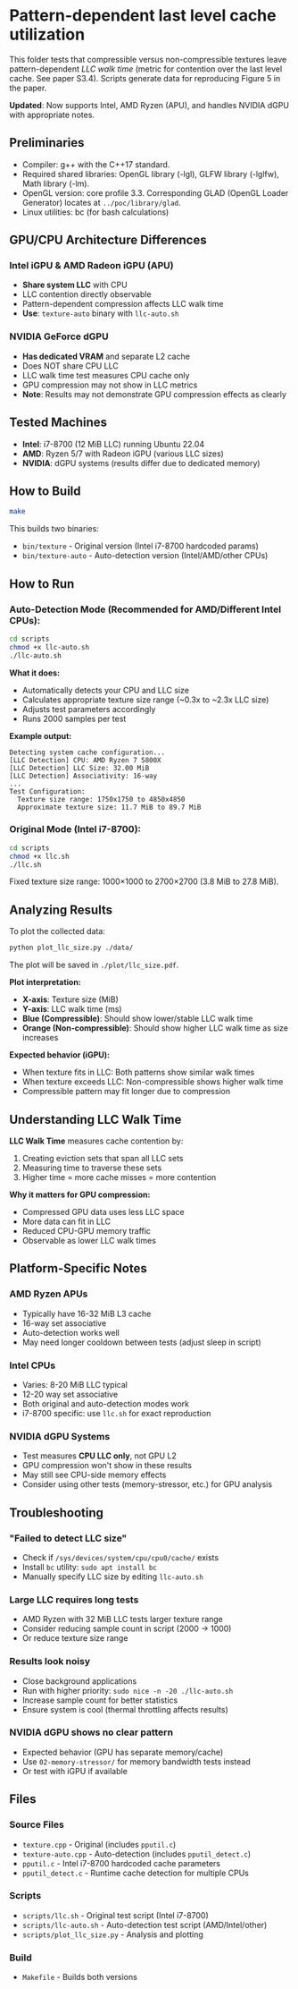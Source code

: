 # Pattern-dependent last level cache utilization

This folder tests that compressible versus non-compressible textures leave pattern-dependent *LLC walk time* (metric for contention over the last level cache. See paper S3.4).
Scripts generate data for reproducing Figure 5 in the paper.

**Updated**: Now supports Intel, AMD Ryzen (APU), and handles NVIDIA dGPU with appropriate notes.

## Preliminaries

- Compiler: g++ with the C++17 standard.
- Required shared libraries: OpenGL library (-lgl), GLFW library (-lglfw), Math library (-lm).
- OpenGL version: core profile 3.3. Corresponding GLAD (OpenGL Loader Generator) locates at `../poc/library/glad`.
- Linux utilities: bc (for bash calculations)

## GPU/CPU Architecture Differences

### Intel iGPU & AMD Radeon iGPU (APU)
- **Share system LLC** with CPU
- LLC contention directly observable
- Pattern-dependent compression affects LLC walk time
- **Use**: `texture-auto` binary with `llc-auto.sh`

### NVIDIA GeForce dGPU
- **Has dedicated VRAM** and separate L2 cache
- Does NOT share CPU LLC
- LLC walk time test measures CPU cache only
- GPU compression may not show in LLC metrics
- **Note**: Results may not demonstrate GPU compression effects as clearly

## Tested Machines

- **Intel**: i7-8700 (12 MiB LLC) running Ubuntu 22.04
- **AMD**: Ryzen 5/7 with Radeon iGPU (various LLC sizes)
- **NVIDIA**: dGPU systems (results differ due to dedicated memory)

## How to Build

```bash
make
```

This builds two binaries:
- `bin/texture` - Original version (Intel i7-8700 hardcoded params)
- `bin/texture-auto` - Auto-detection version (Intel/AMD/other CPUs)

## How to Run

### Auto-Detection Mode (Recommended for AMD/Different Intel CPUs):

```bash
cd scripts
chmod +x llc-auto.sh
./llc-auto.sh
```

**What it does:**
- Automatically detects your CPU and LLC size
- Calculates appropriate texture size range (~0.3x to ~2.3x LLC size)
- Adjusts test parameters accordingly
- Runs 2000 samples per test

**Example output:**
```
Detecting system cache configuration...
[LLC Detection] CPU: AMD Ryzen 7 5800X
[LLC Detection] LLC Size: 32.00 MiB
[LLC Detection] Associativity: 16-way
...
Test Configuration:
  Texture size range: 1750x1750 to 4850x4850
  Approximate texture size: 11.7 MiB to 89.7 MiB
```

### Original Mode (Intel i7-8700):

```bash
cd scripts
chmod +x llc.sh
./llc.sh
```

Fixed texture size range: 1000×1000 to 2700×2700 (3.8 MiB to 27.8 MiB).

## Analyzing Results

To plot the collected data:

```bash
python plot_llc_size.py ./data/
```

The plot will be saved in `./plot/llc_size.pdf`.

**Plot interpretation:**
- **X-axis**: Texture size (MiB)
- **Y-axis**: LLC walk time (ms)
- **Blue (Compressible)**: Should show lower/stable LLC walk time
- **Orange (Non-compressible)**: Should show higher LLC walk time as size increases

**Expected behavior (iGPU):**
- When texture fits in LLC: Both patterns show similar walk times
- When texture exceeds LLC: Non-compressible shows higher walk time
- Compressible pattern may fit longer due to compression

## Understanding LLC Walk Time

**LLC Walk Time** measures cache contention by:
1. Creating eviction sets that span all LLC sets
2. Measuring time to traverse these sets
3. Higher time = more cache misses = more contention

**Why it matters for GPU compression:**
- Compressed GPU data uses less LLC space
- More data can fit in LLC
- Reduced CPU-GPU memory traffic
- Observable as lower LLC walk times

## Platform-Specific Notes

### AMD Ryzen APUs
- Typically have 16-32 MiB L3 cache
- 16-way set associative
- Auto-detection works well
- May need longer cooldown between tests (adjust sleep in script)

### Intel CPUs
- Varies: 8-20 MiB LLC typical
- 12-20 way set associative
- Both original and auto-detection modes work
- i7-8700 specific: use `llc.sh` for exact reproduction

### NVIDIA dGPU Systems
- Test measures **CPU LLC only**, not GPU L2
- GPU compression won't show in these results
- May still see CPU-side memory effects
- Consider using other tests (memory-stressor, etc.) for GPU analysis

## Troubleshooting

### "Failed to detect LLC size"
- Check if `/sys/devices/system/cpu/cpu0/cache/` exists
- Install `bc` utility: `sudo apt install bc`
- Manually specify LLC size by editing `llc-auto.sh`

### Large LLC requires long tests
- AMD Ryzen with 32 MiB LLC tests larger texture range
- Consider reducing sample count in script (2000 → 1000)
- Or reduce texture size range

### Results look noisy
- Close background applications
- Run with higher priority: `sudo nice -n -20 ./llc-auto.sh`
- Increase sample count for better statistics
- Ensure system is cool (thermal throttling affects results)

### NVIDIA dGPU shows no clear pattern
- Expected behavior (GPU has separate memory/cache)
- Use `02-memory-stressor/` for memory bandwidth tests instead
- Or test with iGPU if available

## Files

### Source Files
- `texture.cpp` - Original (includes `pputil.c`)
- `texture-auto.cpp` - Auto-detection (includes `pputil_detect.c`)
- `pputil.c` - Intel i7-8700 hardcoded cache parameters
- `pputil_detect.c` - Runtime cache detection for multiple CPUs

### Scripts
- `scripts/llc.sh` - Original test script (Intel i7-8700)
- `scripts/llc-auto.sh` - Auto-detection test script (AMD/Intel/other)
- `scripts/plot_llc_size.py` - Analysis and plotting

### Build
- `Makefile` - Builds both versions
